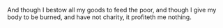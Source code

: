 And though I bestow all my goods to feed the poor, and though I give my body to be burned, and have not charity, it profiteth me nothing.
